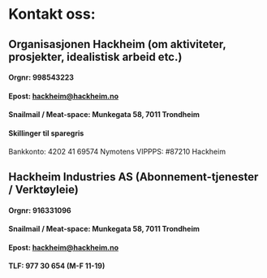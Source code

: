 # Kontakt oss:

## Organisasjonen Hackheim (om aktiviteter, prosjekter, idealistisk arbeid etc.)

#### Orgnr: 998543223 

#### Epost: [hackheim@hackheim.no](mailto:hackheim@hackheim.no)

#### Snailmail / Meat-space: Munkegata 58, 7011 Trondheim

#### Skillinger til sparegris

Bankkonto: 4202 41 69574
Nymotens VIPPPS: #87210 Hackheim

## Hackheim Industries AS (Abonnement-tjenester / Verktøyleie)

#### Orgnr: 916331096 

#### Snailmail / Meat-space: Munkegata 58, 7011 Trondheim

#### Epost: [hackheim@hackheim.no](mailto:hackheim@hackheim.no)

#### TLF: 977 30 654 (M-F 11-19)
